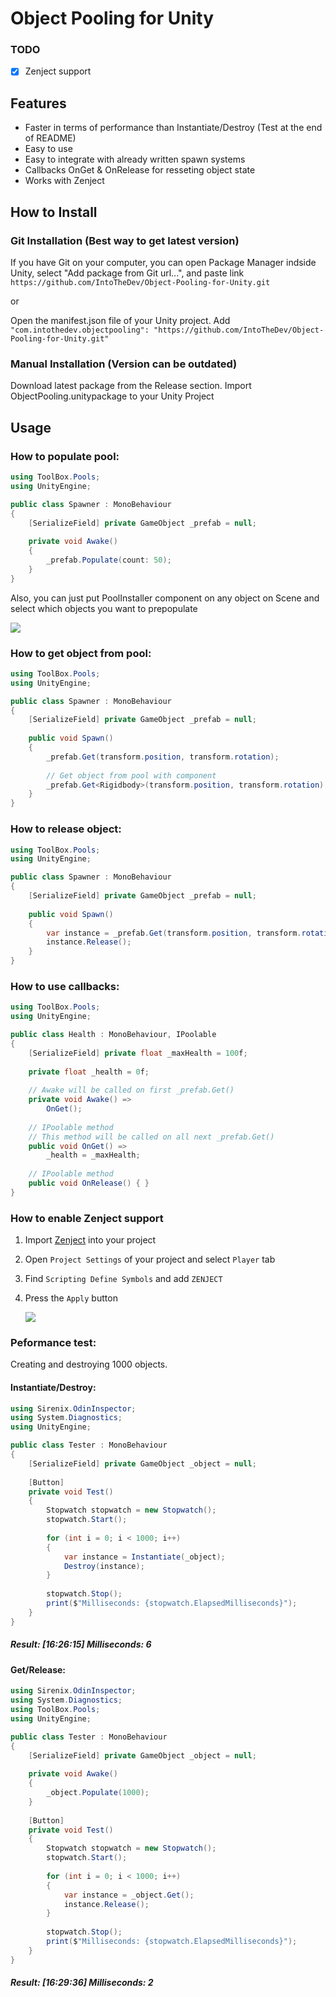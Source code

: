 # Object Pooling for Unity

### TODO
- [x] Zenject support

## Features
- Faster in terms of performance than Instantiate/Destroy (Test at the end of README)
- Easy to use
- Easy to integrate with already written spawn systems
- Callbacks OnGet & OnRelease for resseting object state
- Works with Zenject

## How to Install
### Git Installation (Best way to get latest version)

If you have Git on your computer, you can open Package Manager indside Unity, select "Add package from Git url...", and paste link ```https://github.com/IntoTheDev/Object-Pooling-for-Unity.git```

or

Open the manifest.json file of your Unity project.
Add ```"com.intothedev.objectpooling": "https://github.com/IntoTheDev/Object-Pooling-for-Unity.git"```

### Manual Installation (Version can be outdated)
Download latest package from the Release section.
Import ObjectPooling.unitypackage to your Unity Project

## Usage
### How to populate pool:
```csharp
using ToolBox.Pools;
using UnityEngine;

public class Spawner : MonoBehaviour
{
	[SerializeField] private GameObject _prefab = null;
	
	private void Awake()
	{
		_prefab.Populate(count: 50);
	}
}
```

Also, you can just put PoolInstaller component on any object on Scene and select which objects you want to prepopulate

![](https://i.imgur.com/gnyZ0RQ.png)

### How to get object from pool:
```csharp
using ToolBox.Pools;
using UnityEngine;

public class Spawner : MonoBehaviour
{
	[SerializeField] private GameObject _prefab = null;
	
	public void Spawn()
	{
		_prefab.Get(transform.position, transform.rotation);
		
		// Get object from pool with component
		_prefab.Get<Rigidbody>(transform.position, transform.rotation).isKinematic = true;
	}
}
```

### How to release object:
```csharp
using ToolBox.Pools;
using UnityEngine;

public class Spawner : MonoBehaviour
{
	[SerializeField] private GameObject _prefab = null;
	
	public void Spawn()
	{
		var instance = _prefab.Get(transform.position, transform.rotation);
		instance.Release();
	}
}
```

### How to use callbacks:
```csharp
using ToolBox.Pools;
using UnityEngine;

public class Health : MonoBehaviour, IPoolable
{
	[SerializeField] private float _maxHealth = 100f;
	
	private float _health = 0f;
	
	// Awake will be called on first _prefab.Get()
	private void Awake() =>
		OnGet();
		
	// IPoolable method
	// This method will be called on all next _prefab.Get()
	public void OnGet() =>
		_health = _maxHealth;
		
	// IPoolable method
	public void OnRelease() { }
}
```

### How to enable Zenject support

1. Import [Zenject](https://github.com/modesttree/Zenject) into your project
2. Open `Project Settings` of your project and select `Player` tab
3. Find `Scripting Define Symbols` and add `ZENJECT`
4. Press the `Apply` button
   

   ![](https://i.imgur.com/msJUR5k.png)

### Peformance test:
Creating and destroying 1000 objects.

#### Instantiate/Destroy:

```csharp
using Sirenix.OdinInspector;
using System.Diagnostics;
using UnityEngine;

public class Tester : MonoBehaviour
{
	[SerializeField] private GameObject _object = null;
	
	[Button]
	private void Test()
	{
		Stopwatch stopwatch = new Stopwatch();
		stopwatch.Start();
		
		for (int i = 0; i < 1000; i++)
		{
			var instance = Instantiate(_object);
			Destroy(instance);
		}
		
		stopwatch.Stop();
		print($"Milliseconds: {stopwatch.ElapsedMilliseconds}");
	}
}
```
##### Result: [16:26:15] Milliseconds: 6

#### Get/Release:

```csharp
using Sirenix.OdinInspector;
using System.Diagnostics;
using ToolBox.Pools;
using UnityEngine;

public class Tester : MonoBehaviour
{
	[SerializeField] private GameObject _object = null;
	
	private void Awake()
	{
		_object.Populate(1000);
	}
	
	[Button]
	private void Test()
	{
		Stopwatch stopwatch = new Stopwatch();
		stopwatch.Start();
		
		for (int i = 0; i < 1000; i++)
		{
			var instance = _object.Get();
			instance.Release();
		}
		
		stopwatch.Stop();
		print($"Milliseconds: {stopwatch.ElapsedMilliseconds}");
	}
}
```
##### Result: [16:29:36] Milliseconds: 2
